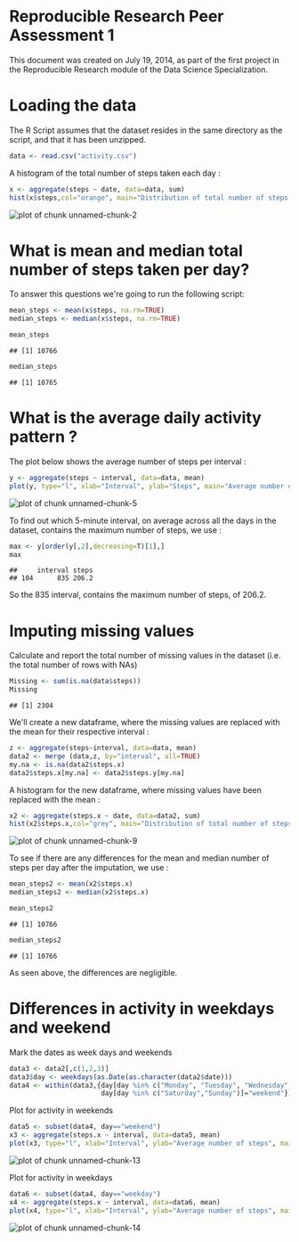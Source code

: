 Reproducible Research
Peer Assessment 1
================

This document was created on July 19, 2014, as part of the first project in the Reproducible Research module of the Data Science Specialization.


# Loading the data
The R Script assumes that the dataset resides in the same directory as the script, and that it has been unzipped.


```r
data <- read.csv("activity.csv")
```

A histogram of the total number of steps taken each day :


```r
x <- aggregate(steps ~ date, data=data, sum)
hist(x$steps,col="orange", main="Distribution of total number of steps taken each day", xlab="Number of steps")
```

![plot of chunk unnamed-chunk-2](figure/unnamed-chunk-2.png) 

# What is mean and median total number of steps taken per day?
To answer this questions we're going to run the following script: 

```r
mean_steps <- mean(x$steps, na.rm=TRUE)
median_steps <- median(x$steps, na.rm=TRUE)
```

```r
mean_steps
```

```
## [1] 10766
```

```r
median_steps
```

```
## [1] 10765
```


# What is the average daily activity pattern ?
The plot below shows the average number of steps per interval :


```r
y <- aggregate(steps ~ interval, data=data, mean)
plot(y, type="l", xlab="Interval", ylab="Steps", main="Average number of steps per interval")
```

![plot of chunk unnamed-chunk-5](figure/unnamed-chunk-5.png) 



To find out which 5-minute interval, on average across all the days in the dataset, contains the maximum number of steps, we use :


```r
max <- y[order(y[,2],decreasing=T)[1],]
max
```

```
##     interval steps
## 104      835 206.2
```


So the 835 interval, contains the maximum number of steps, of 206.2.

# Imputing missing values
Calculate and report the total number of missing values in the dataset (i.e. the total number of rows with NAs)


```r
Missing <- sum(is.na(data$steps))
Missing
```

```
## [1] 2304
```

We'll create a new dataframe, where the missing values are replaced with the mean for their respective interval :


```r
z <- aggregate(steps~interval, data=data, mean)
data2 <- merge (data,z, by="interval", all=TRUE)
my.na <- is.na(data2$steps.x)
data2$steps.x[my.na] <- data2$steps.y[my.na]
```

A histogram for the new dataframe, where missing values have been replaced with the mean :


```r
x2 <- aggregate(steps.x ~ date, data=data2, sum)
hist(x2$steps.x,col="grey", main="Distribution of total number of steps taken each day (with imputation)", xlab="Number of steps")
```

![plot of chunk unnamed-chunk-9](figure/unnamed-chunk-9.png) 

To see if there are any differences for the mean and median number of steps per day after the imputation, we use :


```r
mean_steps2 <- mean(x2$steps.x)
median_steps2 <- median(x2$steps.x)
```


```r
mean_steps2
```

```
## [1] 10766
```

```r
median_steps2
```

```
## [1] 10766
```
As seen above, the differences are negligible.

# Differences in activity in weekdays and weekend

Mark the dates as week days and weekends


```r
data3 <- data2[,c(1,2,3)]
data3$day <- weekdays(as.Date(as.character(data2$date)))
data4 <- within(data3,{day[day %in% c("Monday", "Tuesday", "Wednesday","Thursday","Friday")]="weekday"
                       day[day %in% c("Saturday","Sunday")]="weekend"})
```

Plot for activity in weekends


```r
data5 <- subset(data4, day=="weekend")
x3 <- aggregate(steps.x ~ interval, data=data5, mean)
plot(x3, type="l", xlab="Interval", ylab="Average number of steps", main="Average number of steps in weekends")
```

![plot of chunk unnamed-chunk-13](figure/unnamed-chunk-13.png) 


Plot for activity in weekdays



```r
data6 <- subset(data4, day=="weekday")
x4 <- aggregate(steps.x ~ interval, data=data6, mean)
plot(x4, type="l", xlab="Interval", ylab="Average number of steps", main="Average number of steps in week days")
```

![plot of chunk unnamed-chunk-14](figure/unnamed-chunk-14.png) 

